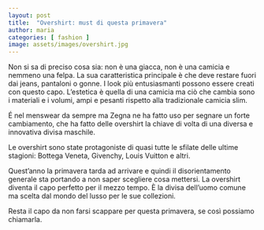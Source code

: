 ```yaml
---
layout: post
title:  "Overshirt: must di questa primavera"
author: maria
categories: [ fashion ]
image: assets/images/overshirt.jpg
---
```


Non si sa di preciso cosa sia: non è una giacca, non è una camicia e nemmeno una felpa. La sua caratteristica principale è che deve restare fuori dai jeans, pantaloni o gonne. I look più entusiasmanti possono essere creati con questo capo. L’estetica è quella di una camicia ma ciò che cambia sono i materiali e i volumi, ampi e pesanti rispetto alla tradizionale camicia slim.

É nel menswear da sempre ma Zegna ne ha fatto uso per segnare un forte cambiamento, che ha fatto delle overshirt la chiave di volta di una diversa e innovativa divisa maschile.

Le overshirt sono state protagoniste di quasi tutte le sfilate delle ultime stagioni: Bottega Veneta, Givenchy, Louis Vuitton e altri.

Quest’anno la primavera tarda ad arrivare e quindi il disorientamento generale sta portando a non saper scegliere cosa mettersi. La overshirt diventa il capo perfetto per il mezzo tempo. È la divisa dell’uomo comune ma scelta dal mondo del lusso per le sue collezioni.

Resta il capo da non farsi scappare per questa primavera, se così possiamo chiamarla.